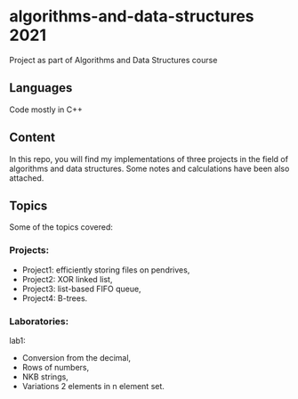 # algorithms-and-data-structures  2021
Project as part of Algorithms and Data Structures course 

## Languages

Code mostly in C++

## Content

In this repo, you will find my implementations of three projects in the field of algorithms and data structures.
Some notes and calculations have been also attached.

## Topics

Some of the topics covered:

### Projects:

- Project1: efficiently storing files on pendrives,
- Project2: XOR linked list,
- Project3: list-based FIFO queue,
- Project4: B-trees.

### Laboratories:

lab1:

- Conversion from the decimal,
- Rows of numbers,
- NKB strings,
- Variations 2 elements in n element set.
